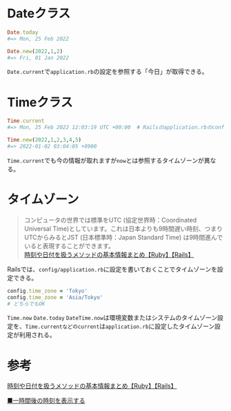 # Dateクラス

```ruby
Date.today
#=> Mon, 25 Feb 2022

Date.new(2022,1,2)
#=> Fri, 01 Jan 2022
```

`Date.current`で`application.rb`の設定を参照する「今日」が取得できる。

# Timeクラス

```ruby
Time.current
#=> Mon, 25 Feb 2022 12:03:19 UTC +00:00  # Railsのapplication.rbのconfig.time_zoneをみている

Time.new(2022,1,2,3,4,5)
#=> 2022-01-02 03:04:05 +0900
```

`Time.current`でも今の情報が取れますが`now`とは参照するタイムゾーンが異なる。

# タイムゾーン

> コンピュータの世界では標準をUTC (協定世界時：Coordinated Universal Time)としています。これは日本よりも9時間遅い時刻、つまりUTCからみるとJST (日本標準時：Japan Standard Time) は9時間進んでいると表現することができます。  
> [時刻や日付を扱うメソッドの基本情報まとめ【Ruby】【Rails】](https://fuchiaz.com/ruby-rails-time-date/)

Railsでは、`config/application.rb`に設定を書いておくことでタイムゾーンを設定できる。
```ruby
config.time_zone = 'Tokyo'
config.time_zone = 'Asia/Tokyo'
# どちらでもOK
```

`Time.now` `Date.today` `DateTime.now`は環境変数またはシステムのタイムゾーン設定を、`Time.currentなどのcurrent`は`application.rb`に設定したタイムゾーン設定が利用される。

# 参考

[時刻や日付を扱うメソッドの基本情報まとめ【Ruby】【Rails】](https://fuchiaz.com/ruby-rails-time-date/)

[■一時間後の時刻を表示する](http://www.openspc2.org/reibun/Ruby/time/007/index.html)